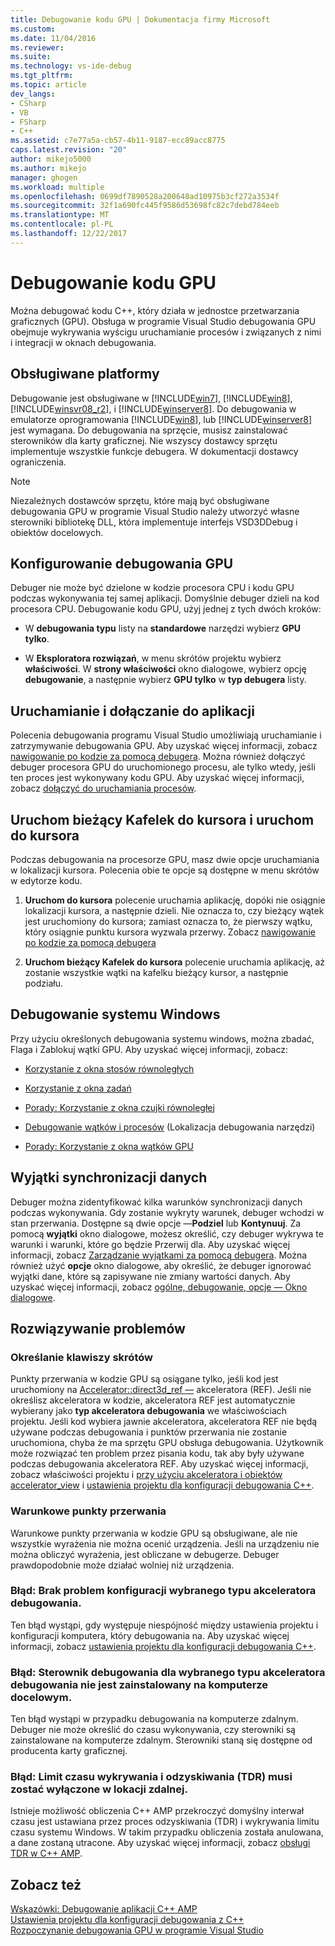 ```yaml
---
title: Debugowanie kodu GPU | Dokumentacja firmy Microsoft
ms.custom: 
ms.date: 11/04/2016
ms.reviewer: 
ms.suite: 
ms.technology: vs-ide-debug
ms.tgt_pltfrm: 
ms.topic: article
dev_langs:
- CSharp
- VB
- FSharp
- C++
ms.assetid: c7e77a5a-cb57-4b11-9187-ecc89acc8775
caps.latest.revision: "20"
author: mikejo5000
ms.author: mikejo
manager: ghogen
ms.workload: multiple
ms.openlocfilehash: 0699df7890528a200648ad10975b3cf272a3534f
ms.sourcegitcommit: 32f1a690fc445f9586d53698fc82c7debd784eeb
ms.translationtype: MT
ms.contentlocale: pl-PL
ms.lasthandoff: 12/22/2017
---
```

# <a name="debugging-gpu-code"></a>Debugowanie kodu GPU
Można debugować kodu C++, który działa w jednostce przetwarzania graficznych (GPU). Obsługa w programie Visual Studio debugowania GPU obejmuje wykrywania wyścigu uruchamianie procesów i związanych z nimi i integracji w oknach debugowania.  
  
## <a name="supported-platforms"></a>Obsługiwane platformy  
 Debugowanie jest obsługiwane w [!INCLUDE[win7](../debugger/includes/win7_md.md)], [!INCLUDE[win8](../debugger/includes/win8_md.md)], [!INCLUDE[winsvr08_r2](../debugger/includes/winsvr08_r2_md.md)], i [!INCLUDE[winserver8](../debugger/includes/winserver8_md.md)]. Do debugowania w emulatorze oprogramowania [!INCLUDE[win8](../debugger/includes/win8_md.md)], lub [!INCLUDE[winserver8](../debugger/includes/winserver8_md.md)] jest wymagana. Do debugowania na sprzęcie, musisz zainstalować sterowników dla karty graficznej. Nie wszyscy dostawcy sprzętu implementuje wszystkie funkcje debugera. W dokumentacji dostawcy ograniczenia.  
  
> [!NOTE]
>  Niezależnych dostawców sprzętu, które mają być obsługiwane debugowania GPU w programie Visual Studio należy utworzyć własne sterowniki bibliotekę DLL, która implementuje interfejs VSD3DDebug i obiektów docelowych.  
  
## <a name="configuring-gpu-debugging"></a>Konfigurowanie debugowania GPU  
 Debuger nie może być dzielone w kodzie procesora CPU i kodu GPU podczas wykonywania tej samej aplikacji. Domyślnie debuger dzieli na kod procesora CPU. Debugowanie kodu GPU, użyj jednej z tych dwóch kroków:  
  
-   W **debugowania typu** listy na **standardowe** narzędzi wybierz **GPU tylko**.  
  
-   W **Eksploratora rozwiązań**, w menu skrótów projektu wybierz **właściwości**. W **strony właściwości** okno dialogowe, wybierz opcję **debugowanie**, a następnie wybierz **GPU tylko** w **typ debugera** listy.  
  
## <a name="launching-and-attaching-to-applications"></a>Uruchamianie i dołączanie do aplikacji  
 Polecenia debugowania programu Visual Studio umożliwiają uruchamianie i zatrzymywanie debugowania GPU. Aby uzyskać więcej informacji, zobacz [nawigowanie po kodzie za pomocą debugera](../debugger/navigating-through-code-with-the-debugger.md). Można również dołączyć debuger procesora GPU do uruchomionego procesu, ale tylko wtedy, jeśli ten proces jest wykonywany kodu GPU. Aby uzyskać więcej informacji, zobacz [dołączyć do uruchamiania procesów](../debugger/attach-to-running-processes-with-the-visual-studio-debugger.md).  
  
## <a name="run-current-tile-to-cursor-and-run-to-cursor"></a>Uruchom bieżący Kafelek do kursora i uruchom do kursora  
 Podczas debugowania na procesorze GPU, masz dwie opcje uruchamiania w lokalizacji kursora. Polecenia obie te opcje są dostępne w menu skrótów w edytorze kodu.  
  
1.  **Uruchom do kursora** polecenie uruchamia aplikację, dopóki nie osiągnie lokalizacji kursora, a następnie dzieli. Nie oznacza to, czy bieżący wątek jest uruchomiony do kursora; zamiast oznacza to, że pierwszy wątku, który osiągnie punktu kursora wyzwala przerwy. Zobacz [nawigowanie po kodzie za pomocą debugera](../debugger/navigating-through-code-with-the-debugger.md)  
  
2.  **Uruchom bieżący Kafelek do kursora** polecenie uruchamia aplikację, aż zostanie wszystkie wątki na kafelku bieżący kursor, a następnie podziału.  
  
## <a name="debugging-windows"></a>Debugowanie systemu Windows  
 Przy użyciu określonych debugowania systemu windows, można zbadać, Flaga i Zablokuj wątki GPU. Aby uzyskać więcej informacji, zobacz:  
  
-   [Korzystanie z okna stosów równoległych](../debugger/using-the-parallel-stacks-window.md)  
  
-   [Korzystanie z okna zadań](../debugger/using-the-tasks-window.md)  
  
-   [Porady: Korzystanie z okna czujki równoległej](../debugger/how-to-use-the-parallel-watch-window.md)  
  
-   [Debugowanie wątków i procesów](../debugger/debug-threads-and-processes.md) (Lokalizacja debugowania narzędzi)  
  
-   [Porady: Korzystanie z okna wątków GPU](../debugger/how-to-use-the-gpu-threads-window.md)  
  
## <a name="data-synchronization-exceptions"></a>Wyjątki synchronizacji danych  
 Debuger można zidentyfikować kilka warunków synchronizacji danych podczas wykonywania. Gdy zostanie wykryty warunek, debuger wchodzi w stan przerwania. Dostępne są dwie opcje —**Podziel** lub **Kontynuuj**. Za pomocą **wyjątki** okno dialogowe, możesz określić, czy debuger wykrywa te warunki i warunki, które go będzie Przerwij dla. Aby uzyskać więcej informacji, zobacz [Zarządzanie wyjątkami za pomocą debugera](../debugger/managing-exceptions-with-the-debugger.md). Można również użyć **opcje** okno dialogowe, aby określić, że debuger ignorować wyjątki dane, które są zapisywane nie zmiany wartości danych. Aby uzyskać więcej informacji, zobacz [ogólne, debugowanie, opcje — Okno dialogowe](../debugger/general-debugging-options-dialog-box.md).  
  
## <a name="troubleshooting"></a>Rozwiązywanie problemów  
  
### <a name="specifying-an-accelerator"></a>Określanie klawiszy skrótów  
 Punkty przerwania w kodzie GPU są osiągane tylko, jeśli kod jest uruchomiony na [Accelerator::direct3d_ref —](/cpp/parallel/amp/reference/accelerator-class.md#accelerator__direct3d_ref_Data_Member) akceleratora (REF). Jeśli nie określisz akceleratora w kodzie, akceleratora REF jest automatycznie wybierany jako **typ akceleratora debugowania** we właściwościach projektu. Jeśli kod wybiera jawnie akceleratora, akceleratora REF nie będą używane podczas debugowania i punktów przerwania nie zostanie uruchomiona, chyba że ma sprzętu GPU obsługa debugowania. Użytkownik może rozwiązać ten problem przez pisania kodu, tak aby były używane podczas debugowania akceleratora REF. Aby uzyskać więcej informacji, zobacz właściwości projektu i [przy użyciu akceleratora i obiektów accelerator_view](/cpp/parallel/amp/using-accelerator-and-accelerator-view-objects) i [ustawienia projektu dla konfiguracji debugowania C++](../debugger/project-settings-for-a-cpp-debug-configuration.md).  
  
### <a name="conditional-breakpoints"></a>Warunkowe punkty przerwania  
 Warunkowe punkty przerwania w kodzie GPU są obsługiwane, ale nie wszystkie wyrażenia nie można ocenić urządzenia. Jeśli na urządzeniu nie można obliczyć wyrażenia, jest obliczane w debugerze. Debuger prawdopodobnie może działać wolniej niż urządzenia.  
  
### <a name="error-there-is-a-configuration-issue-with-the-selected-debugging-accelerator-type"></a>Błąd: Brak problem konfiguracji wybranego typu akceleratora debugowania.  
 Ten błąd wystąpi, gdy występuje niespójność między ustawienia projektu i konfiguracji komputera, który debugowania na. Aby uzyskać więcej informacji, zobacz [ustawienia projektu dla konfiguracji debugowania C++](../debugger/project-settings-for-a-cpp-debug-configuration.md).  
  
### <a name="error-the-debug-driver-for-the-selected-debugging-accelerator-type-is-not-installed-on-the-target-machine"></a>Błąd: Sterownik debugowania dla wybranego typu akceleratora debugowania nie jest zainstalowany na komputerze docelowym.  
 Ten błąd wystąpi w przypadku debugowania na komputerze zdalnym. Debuger nie może określić do czasu wykonywania, czy sterowniki są zainstalowane na komputerze zdalnym. Sterowniki staną się dostępne od producenta karty graficznej.  
  
### <a name="error-timeout-detection-and-recovery-tdr-must-be-disabled-at-the-remote-site"></a>Błąd: Limit czasu wykrywania i odzyskiwania (TDR) musi zostać wyłączone w lokacji zdalnej.  
 Istnieje możliwość obliczenia C++ AMP przekroczyć domyślny interwał czasu jest ustawiana przez proces odzyskiwania (TDR) i wykrywania limitu czasu systemu Windows. W takim przypadku obliczenia została anulowana, a dane zostaną utracone. Aby uzyskać więcej informacji, zobacz [obsługi TDR w C++ AMP](http://go.microsoft.com/fwlink/p/?LinkId=249154).  
  
## <a name="see-also"></a>Zobacz też  
 [Wskazówki: Debugowanie aplikacji C++ AMP](/cpp/parallel/amp/walkthrough-debugging-a-cpp-amp-application)   
 [Ustawienia projektu dla konfiguracji debugowania z C++](../debugger/project-settings-for-a-cpp-debug-configuration.md)   
 [Rozpoczynanie debugowania GPU w programie Visual Studio](http://go.microsoft.com/fwlink/p/?LinkId=255381)